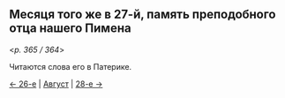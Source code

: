 
## Месяця того же в 27-й, память преподобного отца нашего Пимена 

<*p. 365 / 364*>

Читаются слова его в Патерике.

[← 26-е](08_26_AST.ru.md) | [Август](README.md#27-й) | [28-е →](08_28_AST.ru.md)
